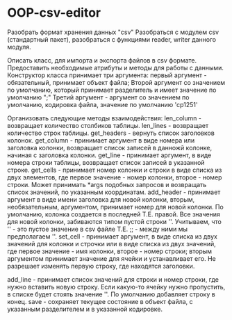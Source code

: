 # OOP-csv-editor

Разобрать формат хранения данных "csv"
Разобраться с модулем csv (стандартный пакет), разобраться с функциями reader, writer данного модуля.

Описать класс, для импорта и экспорта файлов в csv формате. Предоставить необходимые атрибуты и методы для работы с данными.
Конструктор класса принимает три аргумента:
первый аргумент -  обязательный, принимает объект файла;
Второй аргумент со значением по умолчанию, который принимает разделитель и имеет значение по умолчанию ";"
Третий аргумент - аргумент со значением по умолчанию, кодировка файла, значение по умолчанию 'cp1251'

Организовать следующие методы взаимодействия:
len_column - возвращает количество столбиков таблицы.
len_lines - возвращает количество строк таблицы.
get_headers - вернуть список заголовков колонок.
get_column - принимает аргумент в виде номера или заголовка колонки, возвращает список записей в данножй колонке, начиная с заголовка колонки.
get_line - принимает аргумент, в виде номера строки таблицы, возвращает список записей в указанной строке.
get_cells - принимает номер колонки и строки в виде списка из двух элементов, где первое значение - номер колонки, второе - номер строки. Может принимать *args подобных запросов и возвращать список значений, по указанным координатам.
add_header - принимает аргумент в виде имени заголовка для новой колонки, вторым, необязательным, аргументом, принимает номер для новой колонки. По умолчанию, колонка создается в последней Т.Е. правой. Все значения для новой колонки, забиваются типом пустой строки ''.
Учитываем, что '' - это пустое значение в csv файле Т.Е.
;; - между ними мы предполагаем ''.
set_cell - принимает аргумент, в виде списка из двух значений для колонки и строчки или в виде списка из двух значений, где первое значение - имя колонки, второе - номер строки; вторым аргументом принимает значение для ячейки и устанавливает его. Не разрешает изменять первую строку, где находятся заголовки.

add_line - принимает список значений для строки и номер строки, где нужно вставить новую строку. Если какую-то ячейку нужно пропустить, в списке будет стоять значение ''. По умолчанию добавляет строку в конец.
save - сохраняет текущее состояние в объект файла, с указанным разделителем и в указанной кодировке.
